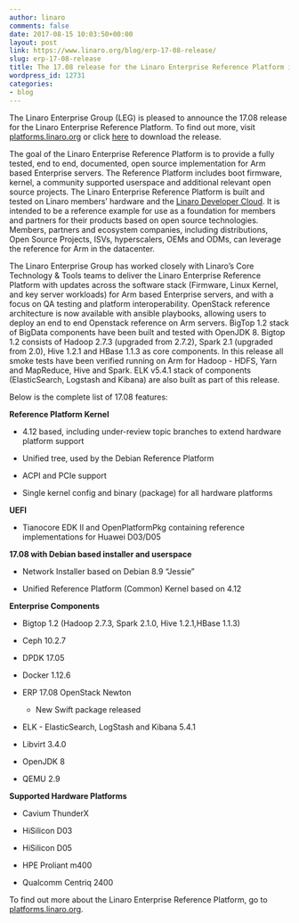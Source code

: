 ```yaml
---
author: linaro
comments: false
date: 2017-08-15 10:03:50+00:00
layout: post
link: https://www.linaro.org/blog/erp-17-08-release/
slug: erp-17-08-release
title: The 17.08 release for the Linaro Enterprise Reference Platform is now available
wordpress_id: 12731
categories:
- blog
---
```


The Linaro Enterprise Group (LEG) is pleased to announce the 17.08 release for the Linaro Enterprise Reference Platform. To find out more, visit [platforms.linaro.org](https://platforms.linaro.org/) or click [here](http://releases.linaro.org/reference-platform/enterprise/17.08/?utm_source=platforms.linaro&utm_medium=submenu) to download the release.

The goal of the Linaro Enterprise Reference Platform is to provide a fully tested, end to end, documented, open source implementation for Arm based Enterprise servers. The Reference Platform includes boot firmware, kernel, a community supported userspace and additional relevant open source projects. The Linaro Enterprise Reference Platform is built and tested on Linaro members’ hardware and the [Linaro Developer Cloud](https://www.linaro.cloud/). It is intended to be a reference example for use as a foundation for members and partners for their products based on open source technologies. Members, partners and ecosystem companies, including distributions, Open Source Projects, ISVs, hyperscalers, OEMs and ODMs, can leverage the reference for Arm in the datacenter.

The Linaro Enterprise Group has worked closely with Linaro’s Core Technology & Tools teams to deliver the Linaro Enterprise Reference Platform with updates across the software stack (Firmware, Linux Kernel, and key server workloads) for Arm based Enterprise servers, and with a focus on QA testing and platform interoperability. OpenStack reference architecture is now available with ansible playbooks, allowing users to deploy an end to end Openstack reference on Arm servers. BigTop 1.2 stack of BigData components have been built and tested with OpenJDK 8. Bigtop 1.2 consists of Hadoop 2.7.3 (upgraded from 2.7.2), Spark 2.1 (upgraded from 2.0), Hive 1.2.1 and HBase 1.1.3 as core components. In this release all smoke tests have been verified running on Arm for Hadoop - HDFS, Yarn and MapReduce, Hive and Spark. ELK v5.4.1 stack of components (ElasticSearch, Logstash and Kibana) are also built as part of this release.

Below is the complete list of 17.08 features:

**Reference Platform Kernel**



 	
  * 4.12 based, including under-review topic branches to extend hardware platform support

 	
  * Unified tree, used by the Debian Reference Platform

 	
  * ACPI and PCIe support

 	
  * Single kernel config and binary (package) for all hardware platforms


**UEFI**



 	
  * Tianocore EDK II and OpenPlatformPkg containing reference implementations for Huawei D03/D05


**17.08 with Debian based installer and userspace**



 	
  * Network Installer based on Debian 8.9 “Jessie”

 	
  * Unified Reference Platform (Common) Kernel based on 4.12


**Enterprise Components**



 	
  * Bigtop 1.2 (Hadoop 2.7.3, Spark 2.1.0, Hive 1.2.1,HBase 1.1.3)

 	
  * Ceph 10.2.7

 	
  * DPDK 17.05

 	
  * Docker 1.12.6

 	
  * ERP 17.08 OpenStack Newton

 	
    * New Swift package released




 	
  * ELK - ElasticSearch, LogStash and Kibana 5.4.1

 	
  * Libvirt 3.4.0

 	
  * OpenJDK 8

 	
  * QEMU 2.9


**Supported Hardware Platforms**



 	
  * Cavium ThunderX

 	
  * HiSilicon D03

 	
  * HiSilicon D05

 	
  * HPE Proliant m400

 	
  * Qualcomm Centriq 2400


To find out more about the Linaro Enterprise Reference Platform, go to [platforms.linaro.org](https://platforms.linaro.org).

